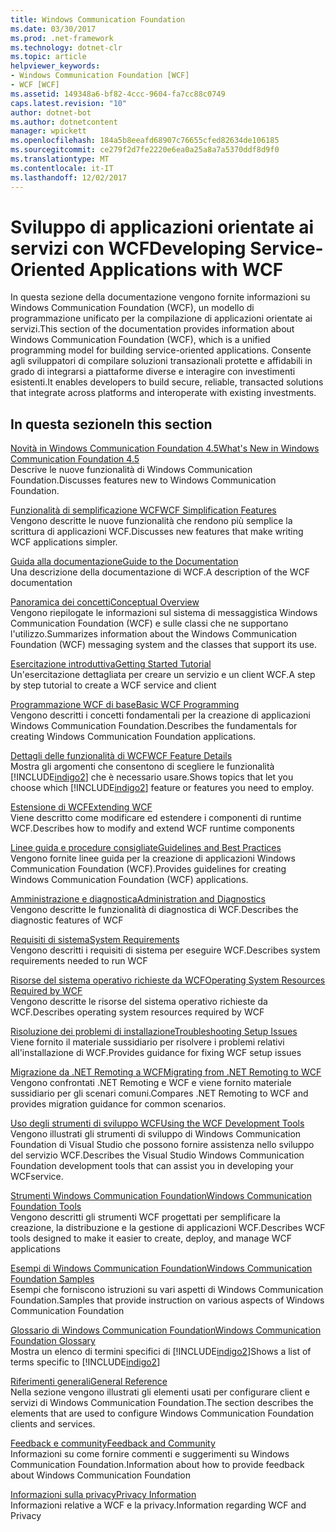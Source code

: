 ```yaml
---
title: Windows Communication Foundation
ms.date: 03/30/2017
ms.prod: .net-framework
ms.technology: dotnet-clr
ms.topic: article
helpviewer_keywords:
- Windows Communication Foundation [WCF]
- WCF [WCF]
ms.assetid: 149348a6-bf82-4ccc-9604-fa7cc88c0749
caps.latest.revision: "10"
author: dotnet-bot
ms.author: dotnetcontent
manager: wpickett
ms.openlocfilehash: 184a5b8eeafd68907c76655cfed82634de106185
ms.sourcegitcommit: ce279f2d7fe2220e6ea0a25a8a7a5370ddf8d9f0
ms.translationtype: MT
ms.contentlocale: it-IT
ms.lasthandoff: 12/02/2017
---
```

# <a name="developing-service-oriented-applications-with-wcf"></a><span data-ttu-id="0cba8-102">Sviluppo di applicazioni orientate ai servizi con WCF</span><span class="sxs-lookup"><span data-stu-id="0cba8-102">Developing Service-Oriented Applications with WCF</span></span>
<span data-ttu-id="0cba8-103">In questa sezione della documentazione vengono fornite informazioni su Windows Communication Foundation (WCF), un modello di programmazione unificato per la compilazione di applicazioni orientate ai servizi.</span><span class="sxs-lookup"><span data-stu-id="0cba8-103">This section of the documentation provides information about Windows Communication Foundation (WCF), which is a unified programming model for building service-oriented applications.</span></span> <span data-ttu-id="0cba8-104">Consente agli sviluppatori di compilare soluzioni transazionali protette e affidabili in grado di integrarsi a piattaforme diverse e interagire con investimenti esistenti.</span><span class="sxs-lookup"><span data-stu-id="0cba8-104">It enables developers to build secure, reliable, transacted solutions that integrate across platforms and interoperate with existing investments.</span></span>
 
## <a name="in-this-section"></a><span data-ttu-id="0cba8-105">In questa sezione</span><span class="sxs-lookup"><span data-stu-id="0cba8-105">In this section</span></span>  
 [<span data-ttu-id="0cba8-106">Novità in Windows Communication Foundation 4.5</span><span class="sxs-lookup"><span data-stu-id="0cba8-106">What's New in Windows Communication Foundation 4.5</span></span>](../../../docs/framework/wcf/whats-new.md)  
 <span data-ttu-id="0cba8-107">Descrive le nuove funzionalità di Windows Communication Foundation.</span><span class="sxs-lookup"><span data-stu-id="0cba8-107">Discusses features new to Windows Communication Foundation.</span></span>  
  
 [<span data-ttu-id="0cba8-108">Funzionalità di semplificazione WCF</span><span class="sxs-lookup"><span data-stu-id="0cba8-108">WCF Simplification Features</span></span>](../../../docs/framework/wcf/wcf-simplification-features.md)  
 <span data-ttu-id="0cba8-109">Vengono descritte le nuove funzionalità che rendono più semplice la scrittura di applicazioni WCF.</span><span class="sxs-lookup"><span data-stu-id="0cba8-109">Discusses new features that make writing WCF applications simpler.</span></span>  
  
 [<span data-ttu-id="0cba8-110">Guida alla documentazione</span><span class="sxs-lookup"><span data-stu-id="0cba8-110">Guide to the Documentation</span></span>](../../../docs/framework/wcf/guide-to-the-documentation.md)  
 <span data-ttu-id="0cba8-111">Una descrizione della documentazione di WCF.</span><span class="sxs-lookup"><span data-stu-id="0cba8-111">A description of the WCF documentation</span></span>  
  
 [<span data-ttu-id="0cba8-112">Panoramica dei concetti</span><span class="sxs-lookup"><span data-stu-id="0cba8-112">Conceptual Overview</span></span>](../../../docs/framework/wcf/conceptual-overview.md)  
 <span data-ttu-id="0cba8-113">Vengono riepilogate le informazioni sul sistema di messaggistica Windows Communication Foundation (WCF) e sulle classi che ne supportano l'utilizzo.</span><span class="sxs-lookup"><span data-stu-id="0cba8-113">Summarizes information about the Windows Communication Foundation (WCF) messaging system and the classes that support its use.</span></span>  
  
 [<span data-ttu-id="0cba8-114">Esercitazione introduttiva</span><span class="sxs-lookup"><span data-stu-id="0cba8-114">Getting Started Tutorial</span></span>](../../../docs/framework/wcf/getting-started-tutorial.md)  
 <span data-ttu-id="0cba8-115">Un'esercitazione dettagliata per creare un servizio e un client WCF.</span><span class="sxs-lookup"><span data-stu-id="0cba8-115">A step by step tutorial to create a WCF service and client</span></span>  
  
 [<span data-ttu-id="0cba8-116">Programmazione WCF di base</span><span class="sxs-lookup"><span data-stu-id="0cba8-116">Basic WCF Programming</span></span>](../../../docs/framework/wcf/basic-wcf-programming.md)  
 <span data-ttu-id="0cba8-117">Vengono descritti i concetti fondamentali per la creazione di applicazioni Windows Communication Foundation.</span><span class="sxs-lookup"><span data-stu-id="0cba8-117">Describes the fundamentals for creating Windows Communication Foundation applications.</span></span>  
  
 [<span data-ttu-id="0cba8-118">Dettagli delle funzionalità di WCF</span><span class="sxs-lookup"><span data-stu-id="0cba8-118">WCF Feature Details</span></span>](../../../docs/framework/wcf/feature-details/index.md)  
 <span data-ttu-id="0cba8-119">Mostra gli argomenti che consentono di scegliere le funzionalità [!INCLUDE[indigo2](../../../includes/indigo2-md.md)] che è necessario usare.</span><span class="sxs-lookup"><span data-stu-id="0cba8-119">Shows topics that let you choose which [!INCLUDE[indigo2](../../../includes/indigo2-md.md)] feature or features you need to employ.</span></span>  
  
 [<span data-ttu-id="0cba8-120">Estensione di WCF</span><span class="sxs-lookup"><span data-stu-id="0cba8-120">Extending WCF</span></span>](../../../docs/framework/wcf/extending/extending-wcf.md)  
 <span data-ttu-id="0cba8-121">Viene descritto come modificare ed estendere i componenti di runtime WCF.</span><span class="sxs-lookup"><span data-stu-id="0cba8-121">Describes how to modify and extend WCF runtime components</span></span>  
  
 [<span data-ttu-id="0cba8-122">Linee guida e procedure consigliate</span><span class="sxs-lookup"><span data-stu-id="0cba8-122">Guidelines and Best Practices</span></span>](../../../docs/framework/wcf/guidelines-and-best-practices.md)  
 <span data-ttu-id="0cba8-123">Vengono fornite linee guida per la creazione di applicazioni Windows Communication Foundation (WCF).</span><span class="sxs-lookup"><span data-stu-id="0cba8-123">Provides guidelines for creating Windows Communication Foundation (WCF) applications.</span></span>  
  
 [<span data-ttu-id="0cba8-124">Amministrazione e diagnostica</span><span class="sxs-lookup"><span data-stu-id="0cba8-124">Administration and Diagnostics</span></span>](../../../docs/framework/wcf/diagnostics/index.md)  
 <span data-ttu-id="0cba8-125">Vengono descritte le funzionalità di diagnostica di WCF.</span><span class="sxs-lookup"><span data-stu-id="0cba8-125">Describes the diagnostic features of WCF</span></span>  
  
 [<span data-ttu-id="0cba8-126">Requisiti di sistema</span><span class="sxs-lookup"><span data-stu-id="0cba8-126">System Requirements</span></span>](../../../docs/framework/wcf/wcf-system-requirements.md)  
 <span data-ttu-id="0cba8-127">Vengono descritti i requisiti di sistema per eseguire WCF.</span><span class="sxs-lookup"><span data-stu-id="0cba8-127">Describes system requirements needed to run WCF</span></span>  
  
 [<span data-ttu-id="0cba8-128">Risorse del sistema operativo richieste da WCF</span><span class="sxs-lookup"><span data-stu-id="0cba8-128">Operating System Resources Required by WCF</span></span>](../../../docs/framework/wcf/operating-system-resources-required-by-wcf.md)  
 <span data-ttu-id="0cba8-129">Vengono descritte le risorse del sistema operativo richieste da WCF.</span><span class="sxs-lookup"><span data-stu-id="0cba8-129">Describes operating system resources required by WCF</span></span>  
  
 [<span data-ttu-id="0cba8-130">Risoluzione dei problemi di installazione</span><span class="sxs-lookup"><span data-stu-id="0cba8-130">Troubleshooting Setup Issues</span></span>](../../../docs/framework/wcf/troubleshooting-setup-issues.md)  
 <span data-ttu-id="0cba8-131">Viene fornito il materiale sussidiario per risolvere i problemi relativi all'installazione di WCF.</span><span class="sxs-lookup"><span data-stu-id="0cba8-131">Provides guidance for fixing WCF setup issues</span></span>  
  
 [<span data-ttu-id="0cba8-132">Migrazione da .NET Remoting a WCF</span><span class="sxs-lookup"><span data-stu-id="0cba8-132">Migrating from .NET Remoting to WCF</span></span>](../../../docs/framework/wcf/migrating-from-net-remoting-to-wcf.md)  
 <span data-ttu-id="0cba8-133">Vengono confrontati .NET Remoting e WCF e viene fornito materiale sussidiario per gli scenari comuni.</span><span class="sxs-lookup"><span data-stu-id="0cba8-133">Compares .NET Remoting to WCF and provides migration guidance for common scenarios.</span></span>  
  
 [<span data-ttu-id="0cba8-134">Uso degli strumenti di sviluppo WCF</span><span class="sxs-lookup"><span data-stu-id="0cba8-134">Using the WCF Development Tools</span></span>](../../../docs/framework/wcf/using-the-wcf-development-tools.md)  
 <span data-ttu-id="0cba8-135">Vengono illustrati gli strumenti di sviluppo di Windows Communication Foundation di Visual Studio che possono fornire assistenza nello sviluppo del servizio WCF.</span><span class="sxs-lookup"><span data-stu-id="0cba8-135">Describes the Visual Studio Windows Communication Foundation development tools that can assist you in developing your WCFservice.</span></span>  
  
 [<span data-ttu-id="0cba8-136">Strumenti Windows Communication Foundation</span><span class="sxs-lookup"><span data-stu-id="0cba8-136">Windows Communication Foundation Tools</span></span>](../../../docs/framework/wcf/tools.md)  
 <span data-ttu-id="0cba8-137">Vengono descritti gli strumenti WCF progettati per semplificare la creazione, la distribuzione e la gestione di applicazioni WCF.</span><span class="sxs-lookup"><span data-stu-id="0cba8-137">Describes WCF tools designed to make it easier to create, deploy, and manage WCF applications</span></span>  
  
 [<span data-ttu-id="0cba8-138">Esempi di Windows Communication Foundation</span><span class="sxs-lookup"><span data-stu-id="0cba8-138">Windows Communication Foundation Samples</span></span>](../../../docs/framework/wcf/samples/index.md)  
 <span data-ttu-id="0cba8-139">Esempi che forniscono istruzioni su vari aspetti di Windows Communication Foundation.</span><span class="sxs-lookup"><span data-stu-id="0cba8-139">Samples that provide instruction on various aspects of Windows Communication Foundation</span></span>  
  
 [<span data-ttu-id="0cba8-140">Glossario di Windows Communication Foundation</span><span class="sxs-lookup"><span data-stu-id="0cba8-140">Windows Communication Foundation Glossary</span></span>](../../../docs/framework/wcf/glossary.md)  
 <span data-ttu-id="0cba8-141">Mostra un elenco di termini specifici di [!INCLUDE[indigo2](../../../includes/indigo2-md.md)]</span><span class="sxs-lookup"><span data-stu-id="0cba8-141">Shows a list of terms specific to [!INCLUDE[indigo2](../../../includes/indigo2-md.md)]</span></span>  
  
 [<span data-ttu-id="0cba8-142">Riferimenti generali</span><span class="sxs-lookup"><span data-stu-id="0cba8-142">General Reference</span></span>](../../../docs/framework/wcf/general-reference.md)  
 <span data-ttu-id="0cba8-143">Nella sezione vengono illustrati gli elementi usati per configurare client e servizi di Windows Communication Foundation.</span><span class="sxs-lookup"><span data-stu-id="0cba8-143">The section describes the elements that are used to configure Windows Communication Foundation clients and services.</span></span>  
  
 [<span data-ttu-id="0cba8-144">Feedback e community</span><span class="sxs-lookup"><span data-stu-id="0cba8-144">Feedback and Community</span></span>](../../../docs/framework/wcf/feedback-and-community.md)  
 <span data-ttu-id="0cba8-145">Informazioni su come fornire commenti e suggerimenti su Windows Communication Foundation.</span><span class="sxs-lookup"><span data-stu-id="0cba8-145">Information about how to provide feedback about Windows Communication Foundation</span></span>  
  
 [<span data-ttu-id="0cba8-146">Informazioni sulla privacy</span><span class="sxs-lookup"><span data-stu-id="0cba8-146">Privacy Information</span></span>](../../../docs/framework/wcf/privacy-information.md)  
 <span data-ttu-id="0cba8-147">Informazioni relative a WCF e la privacy.</span><span class="sxs-lookup"><span data-stu-id="0cba8-147">Information regarding WCF and Privacy</span></span>  
